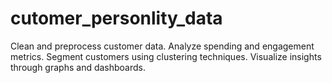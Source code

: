 # cutomer_personlity_data
Clean and preprocess customer data.  Analyze spending and engagement metrics.  Segment customers using clustering techniques.  Visualize insights through graphs and dashboards.
